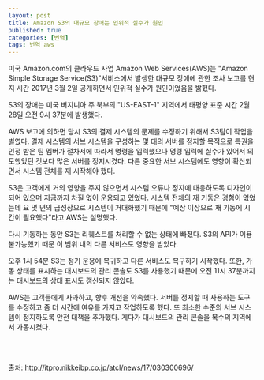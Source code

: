 ```yaml
---
layout: post
title: Amazon S3의 대규모 장애는 인위적 실수가 원인
published: true
categories: [번역]
tags: 번역 aws
---
```

미국 Amazon.com의 클라우드 사업 Amazon Web Services(AWS)는 "Amazon Simple Storage Service(S3)"서비스에서 발생한 대규모 장애에 관한 조사 보고를 현지 시간 2017년 3월 2일 공개하면서 인위적 실수가 원인이었음을 밝혔다.  
  
S3의 장애는 미국 버지니아 주 북부의 "US-EAST-1" 지역에서 태평양 표준 시간 2월 28일 오전 9시 37분에 발생했다.  
  
AWS 보고에 의하면 당시 S3의 결제 시스템의 문제를 수정하기 위해서 S3팀이 작업을 벌였다. 결제 시스템의 서브 시스템을 구성하는 몇 대의 서버를 정지할 목적으로 특권을 인정 받은 팀 멤버가 절차서에 따라서 명령을 입력했으나 명령 입력에 실수가 있어서 의도했었던 것보다 많은 서버를 정지시켰다. 다른 중요한 서브 시스템에도 영향이 확산되면서 시스템 전체를 재 시작해야 했다.  
  
S3은 고객에게 거의 영향을 주지 않으면서 시스템 오류나 정지에 대응하도록 디자인이 되어 있으며 지금까지 차질 없이 운용되고 있었다. 시스템 전체의 재 기동은 경험이 없었는데 요 몇 년의 급성장으로 시스템이 거대화했기 때문에 "예상 이상으로 재 기동에 시간이 필요했다"라고 AWS는 설명했다.  
  
다시 기동하는 동안 S3는 리퀘스트를 처리할 수 없는 상태에 빠졌다. S3의 API가 이용 불가능했기 때문 이 범위 내의 다른 서비스도 영향을 받았다.  
  
오후 1시 54분 S3는 정기 운용에 복귀하고 다른 서비스도 복구하기 시작했다. 또한, 가동 상태를 표시하는 대시보드의 관리 콘솔도 S3를 사용했기 때문에 오전 11시 37분까지는 대시보드의 상태 표시도 갱신되지 않았다.  
  
AWS는 고객들에게 사과하고, 향후 개선을 약속했다. 서버를 정지할 때 사용하는 도구를 수정하고 좀 더 시간에 여유를 가지고 작업하도록 했다. 또 최소한 수준의 서브 시스템이 정지하도록 안전 대책을 추가했다. 게다가 대시보드의 관리 콘솔을 복수의 지역에서 가동시켰다.

  
  
<br>
<br>  

출처: http://itpro.nikkeibp.co.jp/atcl/news/17/030300696/ 